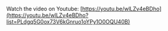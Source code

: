 Watch the video on Youtube: [https://youtu.be/wlLZv4eBDho](https://youtu.be/wlLZv4eBDho?list=PLdgq5G0ox73V6kGnruo1oYPy1O0OQU40B)

